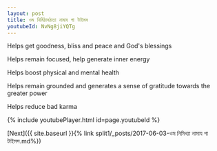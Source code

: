 ```yaml
---
layout: post
title: ওম নিমিঠাসঠাতা নামায গা টাইমস
youtubeId: NvNg8jiYQTg
---
```

 
 
Helps get goodness, bliss and peace and God's blessings
 
Helps remain focused, help generate inner energy 
 
Helps boost physical and mental health 
 
Helps remain grounded and generates a sense of gratitude towards the greater power 
 
Helps reduce bad karma
 
 
 
 


{% include youtubePlayer.html id=page.youtubeId %}
 
[Next]({{ site.baseurl }}{% link  split1/_posts/2017-06-03-ওম নিমিথ্যা নামায গা টাইমস.md%})
 

